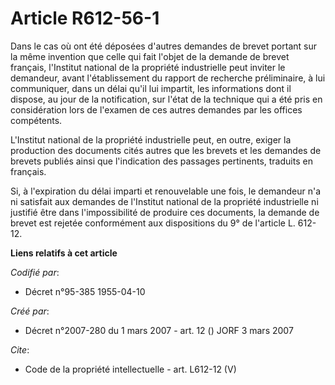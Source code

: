# Article R612-56-1

Dans le cas où ont été déposées d'autres demandes de brevet portant sur la même invention que celle qui fait l'objet de la
demande de brevet français, l'Institut national de la propriété industrielle peut inviter le demandeur, avant l'établissement
du rapport de recherche préliminaire, à lui communiquer, dans un délai qu'il lui impartit, les informations dont il dispose,
au jour de la notification, sur l'état de la technique qui a été pris en considération lors de l'examen de ces autres
demandes par les offices compétents. 

L'Institut national de la propriété industrielle peut, en outre, exiger la production des documents cités autres que les
brevets et les demandes de brevets publiés ainsi que l'indication des passages pertinents, traduits en français. 

Si, à l'expiration du délai imparti et renouvelable une fois, le demandeur n'a ni satisfait aux demandes de l'Institut
national de la propriété industrielle ni justifié être dans l'impossibilité de produire ces documents, la demande de brevet
est rejetée conformément aux dispositions du 9° de l'article L. 612-12.

**Liens relatifs à cet article**

_Codifié par_:

  - Décret n°95-385 1955-04-10

_Créé par_:

  - Décret n°2007-280 du 1 mars 2007 - art. 12 () JORF 3 mars 2007

_Cite_:

  - Code de la propriété intellectuelle - art. L612-12 (V)
